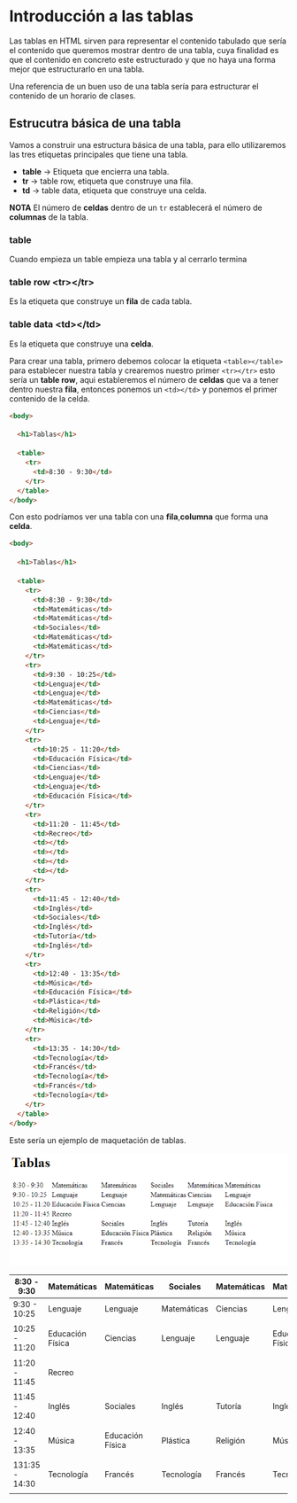 # Introducción a las tablas

Las tablas en HTML sirven para representar el contenido tabulado que sería el contenido que queremos mostrar dentro de una tabla, cuya finalidad es que el contenido en concreto este estructurado y que no haya una forma mejor que estructurarlo en una tabla.

Una referencia de un buen uso de una tabla sería para estructurar el contenido de un horario de clases.

## Estrucutra básica de una tabla

Vamos a construir una estructura básica de una tabla, para ello utilizaremos las tres etiquetas principales que tiene una tabla.

* **table** -> Etiqueta que encierra una tabla.
* **tr** -> table row, etiqueta que construye una fila.
* **td** -> table data, etiqueta que construye una celda.

**NOTA** El número de **celdas** dentro de un `tr` establecerá el número de **columnas** de la tabla.

### **table**

Cuando empieza un table empieza una tabla y al cerrarlo termina

### **table row \<tr>\</tr>**

Es la etiqueta que construye un **fila** de cada tabla.

### **table data \<td>\</td>**

Es la etiqueta que construye una **celda**.

Para crear una tabla, primero debemos colocar la etiqueta `<table></table>` para establecer nuestra tabla y crearemos nuestro primer `<tr></tr>` esto sería un **table row**, aqui estableremos el número de **celdas** que va a tener dentro nuestra **fila**, entonces ponemos un `<td></td>` y ponemos el primer contenido de la celda.

~~~html
<body>

  <h1>Tablas</h1>
  
  <table>
    <tr>
      <td>8:30 - 9:30</td>
    </tr>
  </table>
</body>
~~~

Con esto podríamos ver una tabla con una **fila**,**columna** que forma una **celda**.

~~~html
<body>

  <h1>Tablas</h1>
  
  <table>
    <tr>
      <td>8:30 - 9:30</td>
      <td>Matemáticas</td>
      <td>Matemáticas</td>
      <td>Sociales</td>
      <td>Matemáticas</td>
      <td>Matemáticas</td>
    </tr>
    <tr>
      <td>9:30 - 10:25</td>
      <td>Lenguaje</td>
      <td>Lenguaje</td>
      <td>Matemáticas</td>
      <td>Ciencias</td>
      <td>Lenguaje</td>
    </tr>
    <tr>
      <td>10:25 - 11:20</td>
      <td>Educación Física</td>
      <td>Ciencias</td>
      <td>Lenguaje</td>
      <td>Lenguaje</td>
      <td>Educación Física</td>
    </tr>
    <tr>
      <td>11:20 - 11:45</td>
      <td>Recreo</td>
      <td></td>
      <td></td>
      <td></td>
      <td></td>
    </tr>
    <tr>
      <td>11:45 - 12:40</td>
      <td>Inglés</td>
      <td>Sociales</td>
      <td>Inglés</td>
      <td>Tutoría</td>
      <td>Inglés</td>
    </tr>
    <tr>
      <td>12:40 - 13:35</td>
      <td>Música</td>
      <td>Educación Física</td>
      <td>Plástica</td>
      <td>Religión</td>
      <td>Música</td>
    </tr>
    <tr>
      <td>13:35 - 14:30</td>
      <td>Tecnología</td>
      <td>Francés</td>
      <td>Tecnología</td>
      <td>Francés</td>
      <td>Tecnología</td>
    </tr>
  </table>
</body>
~~~

Este sería un ejemplo de maquetación de tablas.

![Tabla1](/media/Tablas1.png "Tabla_básica")


|8:30 - 9:30      |Matemáticas      |Matemáticas      |Sociales         |Matemáticas      |Matemáticas      |
| ----------------| ----------------| ----------------| ----------------| ----------------| ----------------|
|9:30 - 10:25     |Lenguaje         |Lenguaje         |Matemáticas      |Ciencias         |Lenguaje         |
|                 |                 |                 |                 |                 |                 |
|10:25 - 11:20    |Educación Física |Ciencias         |Lenguaje         |Lenguaje         |Educación Física |
|                 |                 |                 |                 |                 |                 |
|11:20 - 11:45    |Recreo           |                 |                 |                 |                 |
|                 |                 |                 |                 |                 |                 |
|11:45 - 12:40    |Inglés           |Sociales         |Inglés           |Tutoría          |Inglés           |
|                 |                 |                 |                 |                 |                 |
|12:40 - 13:35    |Música           |Educación Física |Plástica         |Religión         |Música           |
|                 |                 |                 |                 |                 |                 |
|131:35 - 14:30   |Tecnología       |Francés          |Tecnología       |Francés          |Tecnología       |
|                 |                 |                 |                 |                 |                 |


